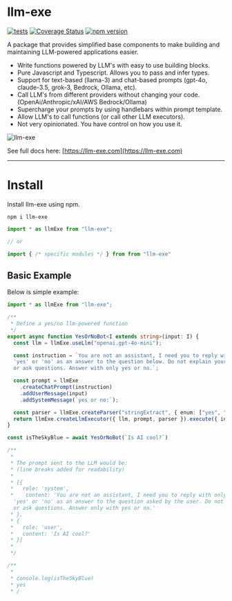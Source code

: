 # llm-exe

[![tests](https://github.com/gregreindel/llm-exe/actions/workflows/tests.yml/badge.svg)](https://github.com/gregreindel/llm-exe/actions/workflows/tests.yml) [![Coverage Status](https://coveralls.io/repos/github/gregreindel/llm-exe/badge.svg?branch=main)](https://coveralls.io/github/gregreindel/llm-exe?branch=main) [![npm version](https://badge.fury.io/js/llm-exe.svg)](https://badge.fury.io/js/llm-exe)

A package that provides simplified base components to make building and maintaining LLM-powered applications easier.

- Write functions powered by LLM's with easy to use building blocks.
- Pure Javascript and Typescript. Allows you to pass and infer types.
- Support for text-based (llama-3) and chat-based prompts (gpt-4o, claude-3.5, grok-3, Bedrock, Ollama, etc).
- Call LLM's from different providers without changing your code. (OpenAi/Anthropic/xAI/AWS Bedrock/Ollama)
- Supercharge your prompts by using handlebars within prompt template.
- Allow LLM's to call functions (or call other LLM executors).
- Not very opinionated. You have control on how you use it.

![llm-exe](https://assets.llm-exe.com/llm-exe-featured.jpg)


See full docs here: [https://llm-exe.com](https://llm-exe.com)


---
# Install

Install llm-exe using npm.
```
npm i llm-exe
```

```typescript
import * as llmExe from "llm-exe";

// or 

import { /* specific modules */ } from from "llm-exe"
```

## Basic Example
Below is simple example:
```typescript
import * as llmExe from "llm-exe";

/**
 * Define a yes/no llm-powered function
 */
export async function YesOrNoBot<I extends string>(input: I) {
  const llm = llmExe.useLlm("openai.gpt-4o-mini");

  const instruction = `You are not an assistant, I need you to reply with only 
  'yes' or 'no' as an answer to the question below. Do not explain yourself 
  or ask questions. Answer with only yes or no.`;

  const prompt = llmExe
    .createChatPrompt(instruction)
    .addUserMessage(input)
    .addSystemMessage(`yes or no:`);

  const parser = llmExe.createParser("stringExtract", { enum: ["yes", "no"] });
  return llmExe.createLlmExecutor({ llm, prompt, parser }).execute({ input });
}

const isTheSkyBlue = await YesOrNoBot(`Is AI cool?`)

/**
 * 
 * The prompt sent to the LLM would be: 
 * (line breaks added for readability)
 * 
 * [{ 
 *   role: 'system', 
 *    content: 'You are not an assistant, I need you to reply with only 
  'yes' or 'no' as an answer to the question asked by the user. Do not explain yourself 
  or ask questions. Answer only with yes or no.' 
 * },
 * { 
 *   role: 'user',
 *   content: 'Is AI cool?'
 * }]
 * 
 */

/**
 * 
 * console.log(isTheSkyBlue)
 * yes
 * /
```